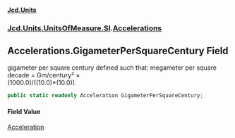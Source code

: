 #### [Jcd.Units](index.md 'index')
### [Jcd.Units.UnitsOfMeasure.SI](Jcd.Units.UnitsOfMeasure.SI.md 'Jcd.Units.UnitsOfMeasure.SI').[Accelerations](Accelerations.md 'Jcd.Units.UnitsOfMeasure.SI.Accelerations')

## Accelerations.GigameterPerSquareCentury Field

gigameter per square century defined such that: megameter per square decade = Gm/century² ×  
(1000.0)/((10.0)*(10.0)).

```csharp
public static readonly Acceleration GigameterPerSquareCentury;
```

#### Field Value
[Acceleration](Acceleration.md 'Jcd.Units.UnitTypes.Acceleration')